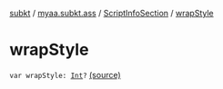 [subkt](../../index.md) / [myaa.subkt.ass](../index.md) / [ScriptInfoSection](index.md) / [wrapStyle](./wrap-style.md)

# wrapStyle

`var wrapStyle: `[`Int`](https://kotlinlang.org/api/latest/jvm/stdlib/kotlin/-int/index.html)`?` [(source)](https://github.com/Myaamori/SubKt/blob/0.1.9/src/main/kotlin/myaa/subkt/ass/parser.kt#L714)